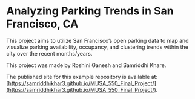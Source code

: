 # Analyzing Parking Trends in San Francisco, CA

This project aims to utilize San Francisco’s open parking data to map and visualize parking availability,
occupancy, and clustering trends within the city over the recent months/years.

This project was made by Roshini Ganesh and Samriddhi Khare.

The published site for this example repository is available at: [https://samriddhikhar3.github.io/MUSA_550_Final_Project/](https://samriddhikhar3.github.io/MUSA_550_Final_Project/).